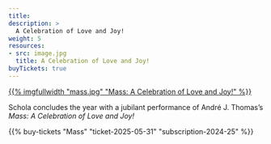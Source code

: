 ```yaml
---
title:
description: >
  A Celebration of Love and Joy!
weight: 5
resources:
- src: image.jpg
  title: A Celebration of Love and Joy!
buyTickets: true
---
```


<a href="/concerts/mass">{{% imgfullwidth "mass.jpg" "Mass&colon; A Celebration of Love and Joy!" %}}</a>

Schola concludes the year with a jubilant performance of Andr&eacute; J. Thomas&rsquo;s
_Mass&colon; A Celebration of Love and Joy!_

{{% buy-tickets "Mass" "ticket-2025-05-31" "subscription-2024-25" %}}
